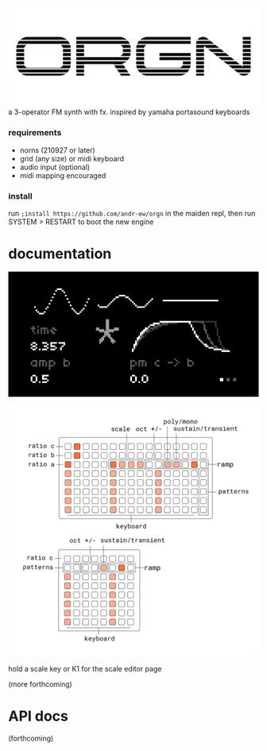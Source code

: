 ![orgn logo](lib/doc/logo-01.png)
a 3-operator FM synth with fx. inspired by yamaha portasound keyboards


### requirements

- norns (210927 or later)
- grid (any size) or midi keyboard
- audio input (optional)
- midi mapping encouraged

### install

run `;install https://github.com/andr-ew/orgn` in the maiden repl, then run SYSTEM > RESTART to boot the new engine

# documentation

![norns screen gif](lib/doc/screen_cap.gif)

![orgn grid docs](lib/doc/orgn.png)

hold a scale key or K1 for the scale editor page

(more forthcoming)

# API docs

(forthcoming)
